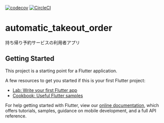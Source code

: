 [![codecov](https://codecov.io/gh/karayuumac/automatic_takeout_order/branch/master/graph/badge.svg?token=gtx7EdVtHV)](https://codecov.io/gh/karayuumac/automatic_takeout_order)
[![CircleCI](https://img.shields.io/circleci/build/gh/karayuumac/automatic_takeout_order)](https://circleci.com/gh/circleci/circleci-docs)

# automatic_takeout_order

持ち帰り予約サービスの利用者アプリ

## Getting Started

This project is a starting point for a Flutter application.

A few resources to get you started if this is your first Flutter project:

- [Lab: Write your first Flutter app](https://flutter.dev/docs/get-started/codelab)
- [Cookbook: Useful Flutter samples](https://flutter.dev/docs/cookbook)

For help getting started with Flutter, view our
[online documentation](https://flutter.dev/docs), which offers tutorials,
samples, guidance on mobile development, and a full API reference.
